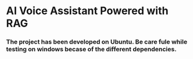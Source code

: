 # AI Voice Assistant Powered with RAG

### The project has been developed on Ubuntu. Be care fule while testing on windows becase of the different dependencies. 